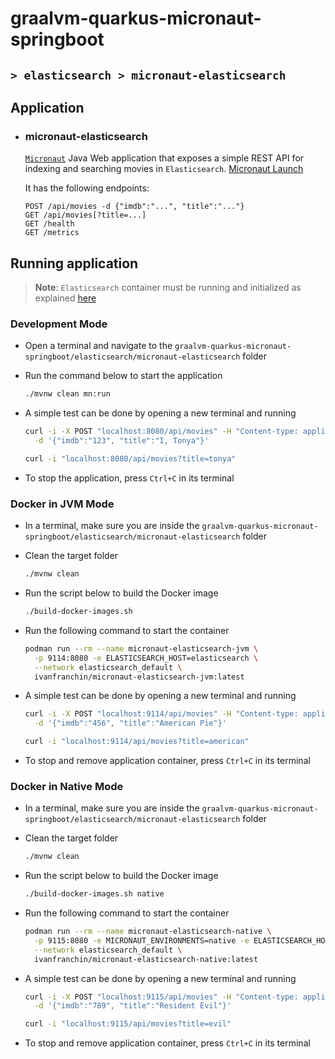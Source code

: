 # graalvm-quarkus-micronaut-springboot
## `> elasticsearch > micronaut-elasticsearch`

## Application

- ### micronaut-elasticsearch

  [`Micronaut`](https://micronaut.io/) Java Web application that exposes a simple REST API for indexing and searching movies in `Elasticsearch`. [Micronaut Launch](https://micronaut.io/launch?type=DEFAULT&name=micronaut-elasticsearch&package=com.ivanfranchin.micronautelasticsearch&javaVersion=JDK_17&lang=JAVA&build=MAVEN&test=JUNIT&features=jib&features=graalvm&features=http-client&features=micrometer-prometheus&features=validation&features=jackson-databind&features=elasticsearch&version=4.7.6)
  
  It has the following endpoints:
  ```text
  POST /api/movies -d {"imdb":"...", "title":"..."}
  GET /api/movies[?title=...]
  GET /health
  GET /metrics
  ```

## Running application

> **Note**: `Elasticsearch` container must be running and initialized as explained [here](https://github.com/ivangfr/graalvm-quarkus-micronaut-springboot/tree/master/elasticsearch#start-environment)

### Development Mode

- Open a terminal and navigate to the `graalvm-quarkus-micronaut-springboot/elasticsearch/micronaut-elasticsearch` folder

- Run the command below to start the application
  ```bash
  ./mvnw clean mn:run
  ```

- A simple test can be done by opening a new terminal and running
  ```bash
  curl -i -X POST "localhost:8080/api/movies" -H "Content-type: application/json" \
    -d '{"imdb":"123", "title":"I, Tonya"}'
  
  curl -i "localhost:8080/api/movies?title=tonya"
  ```

- To stop the application, press `Ctrl+C` in its terminal

### Docker in JVM Mode

- In a terminal, make sure you are inside the `graalvm-quarkus-micronaut-springboot/elasticsearch/micronaut-elasticsearch` folder

- Clean the target folder
  ```bash
  ./mvnw clean
  ```

- Run the script below to build the Docker image
  ```bash
  ./build-docker-images.sh
  ```

- Run the following command to start the container
  ```bash
  podman run --rm --name micronaut-elasticsearch-jvm \
    -p 9114:8080 -e ELASTICSEARCH_HOST=elasticsearch \
    --network elasticsearch_default \
    ivanfranchin/micronaut-elasticsearch-jvm:latest
  ```

- A simple test can be done by opening a new terminal and running
  ```bash
  curl -i -X POST "localhost:9114/api/movies" -H "Content-type: application/json" \
    -d '{"imdb":"456", "title":"American Pie"}'
  
  curl -i "localhost:9114/api/movies?title=american"
  ```

- To stop and remove application container, press `Ctrl+C` in its terminal

### Docker in Native Mode

- In a terminal, make sure you are inside the `graalvm-quarkus-micronaut-springboot/elasticsearch/micronaut-elasticsearch` folder

- Clean the target folder
  ```bash
  ./mvnw clean
  ```

- Run the script below to build the Docker image
  ```bash
  ./build-docker-images.sh native
  ```

- Run the following command to start the container
  ```bash
  podman run --rm --name micronaut-elasticsearch-native \
    -p 9115:8080 -e MICRONAUT_ENVIRONMENTS=native -e ELASTICSEARCH_HOST=elasticsearch \
    --network elasticsearch_default \
    ivanfranchin/micronaut-elasticsearch-native:latest
  ```

- A simple test can be done by opening a new terminal and running
  ```bash
  curl -i -X POST "localhost:9115/api/movies" -H "Content-type: application/json" \
    -d '{"imdb":"789", "title":"Resident Evil"}'
  
  curl -i "localhost:9115/api/movies?title=evil"
  ```

- To stop and remove application container, press `Ctrl+C` in its terminal
